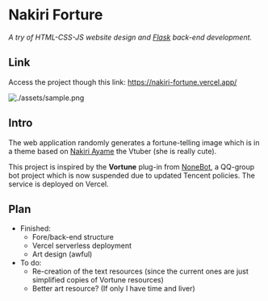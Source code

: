 # Nakiri Forture

*A try of HTML-CSS-JS website design and [Flask](https://flask.palletsprojects.com/en/1.1.x/) back-end development.*

## Link

Access the project though this link: https://nakiri-fortune.vercel.app/

![./assets/sample.png]()

## Intro

The web application randomly generates a fortune-telling image which is in a theme based on [Nakiri Ayame](https://www.youtube.com/channel/UC7fk0CB07ly8oSl0aqKkqFg) the Vtuber (she is really cute). 

This project is inspired by the **Vortune** plug-in from [NoneBot](https://github.com/fz6m/nonebot-plugin), a QQ-group bot project which is now suspended due to updated Tencent policies. The service is deployed on Vercel.

## Plan

- Finished:
    - Fore/back-end structure
    - Vercel serverless deployment
    - Art design (awful)
- To do:
    - Re-creation of the text resources (since the current ones are just simplified copies of Vortune resources)
    - Better art resource? (If only I have time and liver)

